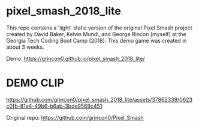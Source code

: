 # pixel_smash_2018_lite

This repo contains a 'light' static version of the original Pixel Smash project created by David Baker, Kelvin Mundi, and George Rincon (myself) at the Georgia Tech Coding Boot Camp (2018). This demo game was created in about 3 weeks.

Demo: https://grincon0.github.io/pixel_smash_2018_lite/

# DEMO CLIP

https://github.com/grincon0/pixel_smash_2018_lite/assets/37862339/0623c0fb-81e4-49b6-b6ab-3bde9569c451

Original repo: https://github.com/grincon0/Pixel_Smash




